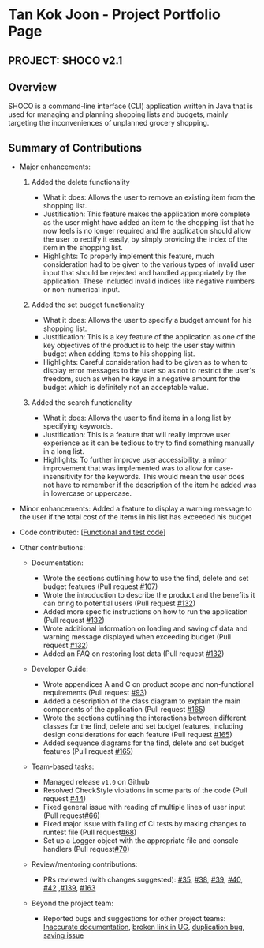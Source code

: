 # Tan Kok Joon - Project Portfolio Page

## PROJECT: SHOCO v2.1

## Overview

SHOCO is a command-line interface (CLI) application written in Java that is used for managing and planning shopping lists
and budgets, mainly targeting the inconveniences of unplanned grocery shopping.

## Summary of Contributions

- Major enhancements:
   1. Added the delete functionality
      
      - What it does: Allows the user to remove an existing item from the shopping list.
      - Justification: This feature makes the application more complete as the user might have added an item to the shopping
      list that he now feels is no longer required and the application should allow the user to rectify it easily, by simply
      providing the index of the item in the shopping list.
      - Highlights: To properly implement this feature, much consideration had to be given to the various types of invalid user input that should be 
      rejected and handled appropriately by the application. These included invalid indices like negative numbers or non-numerical input.

   2. Added the set budget functionality
     
      - What it does: Allows the user to specify a budget amount for his shopping list.
      - Justification: This is a key feature of the application as one of the key objectives of the product is to help the user stay within budget when adding items
      to his shopping list.
      - Highlights: Careful consideration had to be given as to when to display error messages to the user so as not to restrict the user's freedom, such as when he keys in a negative
      amount for the budget which is definitely not an acceptable value.
      
   3. Added the search functionality
     
      - What it does: Allows the user to find items in a long list by specifying keywords.
      - Justification: This is a feature that will really improve user experience as it can be tedious to try to find something manually in a
      long list.
      - Highlights: To further improve user accessibility, a minor improvement that was implemented was to allow for case-insensitivity for the
      keywords. This would mean the user does not have to remember if the description of the item he added was in lowercase or uppercase.

- Minor enhancements: Added a feature to display a warning message to the user if the total cost of the items in his list has exceeded
his budget
     
- Code contributed: [[Functional and test code](https://nus-cs2113-ay1920s2.github.io/tp-dashboard/#search=kokjoon97&sort=groupTitle&sortWithin=title&since=2020-03-01&timeframe=commit&mergegroup=false&groupSelect=groupByRepos&breakdown=false)]

- Other contributions:

  - Documentation:
  
    - Wrote the sections outlining how to use the find, delete and set budget features (Pull request [#107](https://github.com/AY1920S2-CS2113T-T13-1/tp/pull/107))
    - Wrote the introduction to describe the product and the benefits it can bring to potential users (Pull request [#132](https://github.com/AY1920S2-CS2113T-T13-1/tp/pull/132))
    - Added more specific instructions on how to run the application (Pull request [#132](https://github.com/AY1920S2-CS2113T-T13-1/tp/pull/132))
    - Wrote additional information on loading and saving of data and warning message displayed when exceeding budget (Pull request [#132](https://github.com/AY1920S2-CS2113T-T13-1/tp/pull/132))
    - Added an FAQ on restoring lost data (Pull request [#132](https://github.com/AY1920S2-CS2113T-T13-1/tp/pull/132))

  - Developer Guide:
  
    - Wrote appendices A and C on product scope and non-functional requirements (Pull request [#93](https://github.com/AY1920S2-CS2113T-T13-1/tp/pull/93))
    - Added a description of the class diagram to explain the main components of the application (Pull request [#165](https://github.com/AY1920S2-CS2113T-T13-1/tp/pull/165/files))
    - Wrote the sections outlining the interactions between different classes for the find, delete and set budget features, including design considerations for each feature (Pull request [#165](https://github.com/AY1920S2-CS2113T-T13-1/tp/pull/165/files))
    - Added sequence diagrams for the find, delete and set budget features (Pull request [#165](https://github.com/AY1920S2-CS2113T-T13-1/tp/pull/165/files))
    
  - Team-based tasks:
  
    - Managed release `v1.0` on Github
    - Resolved CheckStyle violations in some parts of the code (Pull request [#44](https://github.com/AY1920S2-CS2113T-T13-1/tp/pull/44))
    - Fixed general issue with reading of multiple lines of user input (Pull request[#66](https://github.com/AY1920S2-CS2113T-T13-1/tp/pull/66))
    - Fixed major issue with failing of CI tests by making changes to runtest file (Pull request[#68](https://github.com/AY1920S2-CS2113T-T13-1/tp/pull/68))
    - Set up a Logger object with the appropriate file and console handlers (Pull request[#70](https://github.com/AY1920S2-CS2113T-T13-1/tp/pull/70))
    
  - Review/mentoring contributions:
   
    - PRs reviewed (with changes suggested): [#35](https://github.com/AY1920S2-CS2113T-T13-1/tp/pull/35), [#38](https://github.com/AY1920S2-CS2113T-T13-1/tp/pull/38), [#39](https://github.com/AY1920S2-CS2113T-T13-1/tp/pull/39), [#40](https://github.com/AY1920S2-CS2113T-T13-1/tp/pull/40), [#42](https://github.com/AY1920S2-CS2113T-T13-1/tp/pull/42) ,[#139](https://github.com/AY1920S2-CS2113T-T13-1/tp/pull/139), [#163](https://github.com/AY1920S2-CS2113T-T13-1/tp/pull/163)

  - Beyond the project team:
  
    - Reported bugs and suggestions for other project teams: [Inaccurate documentation](https://github.com/kokjoon97/ped/issues/4), [broken link in UG](https://github.com/kokjoon97/ped/issues/13), [duplication bug](https://github.com/kokjoon97/ped/issues/5), [saving issue](https://github.com/kokjoon97/ped/issues/12)
    
